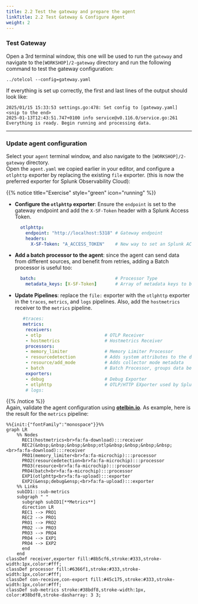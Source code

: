 ```yaml
---
title: 2.2 Test the gateway and prepare the agent
linkTitle: 2.2 Test Gateway & Configure Agent
weight: 2
---
```


### Test Gateway

Open a 3rd terminal window, this one will be used to run the `gateway` and navigate to the`[WORKSHOP]/2-gateway` directory and run the following command to test the gateway configuration:

```text
../otelcol --config=gateway.yaml
```

If everything is set up correctly, the first and last lines of the output should look like:

```text
2025/01/15 15:33:53 settings.go:478: Set config to [gateway.yaml]
<snip to the end>
2025-01-13T12:43:51.747+0100 info service@v0.116.0/service.go:261 Everything is ready. Begin running and processing data.
```

---

### Update agent configuration

Select your `agent` terminal window, and also navigate to the `[WORKSHOP]/2-gateway` directory.  
Open the `agent.yaml` we copied earlier in your editor, and configure a `otlphttp` exporter by replacing the existing `file` exporter. (this is now the preferred exporter for Splunk Observability Cloud):

{{% notice title="Exercise" style="green" icon="running" %}}

- **Configure the `otlphttp` exporter**: Ensure the `endpoint` is set to the gateway endpoint and add the `X-SF-Token` header with a Splunk Access Token.

  ```yaml
    otlphttp:
      endpoint: "http://localhost:5318" # Gateway endpoint
      headers:
        X-SF-Token: "A_ACCESS_TOKEN"    # New way to set an Splunk ACCESS_TOKEN
  ```

- **Add a batch processor to the agent**: since the agent can send data from different sources, and benefit from retries, adding a Batch processor is useful too:

  ```yaml
    batch:                              # Processor Type
      metadata_keys: [X-SF-Token]       # Array of metadata keys to batch 
  ```

- **Update Pipelines**: replace the `file:` exporter with the `otlphttp` exporter in the `traces`, `metrics`, and `logs` pipelines. Also, add the `hostmetrics` receiver to the `metrics` pipeline.

  ```yaml
     #traces:
     metrics:
      receivers: 
      - otlp                        # OTLP Receiver
      - hostmetrics                 # Hostmetrics Receiver
      processors:
      - memory_limiter              # Memory Limiter Processor
      - resourcedetection           # Adds system attributes to the data
      - resource/add_mode           # Adds collector mode metadata
      - batch                       # Batch Processor, groups data before send
      exporters:
      - debug                       # Debug Exporter 
      - otlphttp                    # OTLP/HTTP EXporter used by Splunk O11Y
      # logs:
  ```

{{% /notice %}}  
Again, validate the agent configuration using **[otelbin.io](https://www.otelbin.io/)**. As example, here is the result for the `metrics` pipeline:

```mermaid
%%{init:{"fontFamily":"monospace"}}%%
graph LR
    %% Nodes
      REC1(hostmetrics<br>fa:fa-download):::receiver
      REC2(&nbsp;&nbsp;&nbsp;&nbsp;otlp&nbsp;&nbsp;&nbsp;&nbsp;<br>fa:fa-download):::receiver
      PRO1(memory_limiter<br>fa:fa-microchip):::processor
      PRO2(resourcedetection<br>fa:fa-microchip):::processor
      PRO3(resource<br>fa:fa-microchip):::processor
      PRO4(batch<br>fa:fa-microchip):::processor
      EXP1(otlphttp<br>fa:fa-upload):::exporter
      EXP2(&ensp;debug&ensp;<br>fa:fa-upload):::exporter
    %% Links
    subID1:::sub-metrics
    subgraph " "
      subgraph subID1[**Metrics**]
      direction LR
      REC1 --> PRO1
      REC2 --> PRO1
      PRO1 --> PRO2
      PRO2 --> PRO3
      PRO3 --> PRO4
      PRO4 --> EXP1
      PRO4 --> EXP2
      end
    end
classDef receiver,exporter fill:#8b5cf6,stroke:#333,stroke-width:1px,color:#fff;
classDef processor fill:#6366f1,stroke:#333,stroke-width:1px,color:#fff;
classDef con-receive,con-export fill:#45c175,stroke:#333,stroke-width:1px,color:#fff;
classDef sub-metrics stroke:#38bdf8,stroke-width:1px, color:#38bdf8,stroke-dasharray: 3 3;
```
